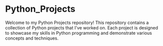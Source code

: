 # Python_Projects
Welcome to my Python Projects repository! This repository contains a collection of Python projects that I've worked on. Each project is designed to showcase my skills in Python programming and demonstrate various concepts and techniques.
